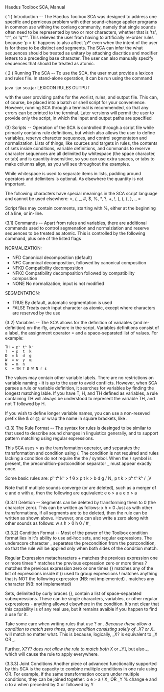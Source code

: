 Haedus Toolbox SCA, Manual

( 1 ) Introduction --
The Haedus Toolbox SCA was designed to address one specific and pernicous problem with other sound-change applier programs in common use withing the conlang community, namely that single sounds often need to be represented by two or mor characters, whether that is 'ts', 'tʰ', or 'qʷʰ'. This relieves the user from having to artificially re-order rules because 'p > b' happens to also affect 'pʰ' even when the intent of the user is for these to be distinct and segments.
The SCA can infer the what sequences should be treated as unitary by attaching diacritics and modifier letters to a preceding base character. The user can also manually specify sequences that should be treated as atomic. 

( 2 ) Running The SCA --
To use the SCA, the user must provide a lexicon and rules file. In stand-alone operation, it can be run using the command

java -jar sca.jar LEXICON RULES OUTPUT

with the user providing paths for the worlist, rules, and output file. This can, of course, be placed into a batch or shell script for your convenience. However, running SCA through a terminal is recommended, so that any errors can be printed to the terminal. Later versions will permit the user to provide only the script, in which the input and output paths are specified

(3) Scripts --
Operation of the SCA is controlled through a script file while primarily contains rule definitions, but which also allows the user to define variables, reserve character sequences, and control segmentaton and normalization. Lists of things, like sources and targets in rules, the contents of sets inside conditions, variable definitions, and commands to reserve character sequences are all delimited by whitespace (the space character, or tab) and is quantity-insensitive, so you can use extra spaces, or tabs to make columns align, as you will see throughout the examples.

While whitespace is used to separate items in lists, padding around operators and delimiters is optional. As elsewhere the quantity is not important.

The following characters have special meanings in the SCA script language and cannot be used elsewhere: >, /, _, #, $, %, *, ?, +, !, (, ), {, }, ., =

Script files may contain comments, starting with %, either at the beginning of a line, or in-line.

(3.1) Commands --
Apart from rules and variables, there are additional commands used to control segmenation and normalziation and reserve sequences to be treated as atomic. This is controlled by the following command, plus one of the listed flags

NORMALIZATION:
* NFD  Canonical decomposition (default)
* NFC  Canonical decomposition, followed by canonical composition
* NFKD Compatibility decomposition
* NFKC Compatibility decomposition followed by compatibility composition
* NONE No normalization; input is not modified

SEGMENTATION:
* TRUE  By default, automatic segmentation is used
* FALSE Treats each input character as atomic, except where characters are reserved by the use

(3.2) Variables --
The SCA allows for the definition of variables (and re-definition) on-the-fly, anywhere in the script. Variables definitions consist of a label, the assignment operator = and a space-separated list of values. For example:

	TH = pʰ tʰ kʰ
	T  = p  t  k
	D  = b  d  g
	W  = w  y  ɰ
	N  = m  n
	C  = TH T D W N r s

The values may contain other variable labels. There are no restrictions on variable naming - it is up to the user to avoid conflicts. However, when SCA parses a rule or variable definition, it searches for variables by finding the longest matching lable. If you have T, H, and TH defined as variables, a rule containing TH will always be understood to represent the variable TH, and not T followed by H.

If you wish to define longer variable names, you can use a non-reseved prefix like & or @, or wrap the name in square brackets, like .

(3.3) The Rule Format --
The syntax for rules is desinged to be similar to that used to describe sound changes in linguistics generally, and to support pattern matching using regular expressions.

This SCA uses > as the transformation operator, and separates the transformation and condition using /. The condition is not required and rules lacking a condition do not require the the / symbol. When the / symbol is present, the precondition-postcondition separator _ must appear exactly once.

Some basic rules are:
	pʰ tʰ kʰ > f  θ  x
	p  t  k  > b  d  g  / N_
	p  t  k  > pʰ tʰ kʰ / _V

Note that if mutliple sounds converge (or are deleted), such as a merger of e and o with a, then the following are equivalent:
	e o > a a
	e o > a

(3.3.1) Deletion --
Segments can be deleted by transforming them to 0 (the character zero). This can be written as follows:
	x h > 0
Just as with other transformations, if all segments are to be deleted, then the rule can  be written as shown above. However, one can also write a zero along with other sounds as follows:
	w s h > 0 h 0 / #_

(3.3.2) Condition Format --
Most of the power of the Toolbox condition format lies in it's ability to use ad-hoc sets, and regular expressions. The underscore character _ separates the precondition from the postcondition, so that the rule will be applied only when both sides of the condition match.

Regular Expression metacharacters
	+  matches the previous expression one or more times
	*  matches the previous expression zero or more times
	?  matches the previous expression zero or one times
	{} matches any of the list of expressions inside it
	() used to group expressions
	!  matches anything that is NOT the following expression (NB: not implemented)
	.  matches any character (NB: not implemented)

Sets, delimited by curly braces {}, contain a list of space-separated subexpressions. These can be single characters, variables, or other regular expressions - anything allowed elsewhere in the condition. It's not clear that this capability is of any real use, but it remains avaible if you happen to find a use for it.

Take some care when writing rules that use ? or *. Because these allow a condition to match zero times, any condition consisting solely of _X? or X*_ will match no matter what. This is because, logically, _X? is equivalent to _X OR _.

Further, X?_Y? does not allow the rule to match both X_ or _Y], but also _, which will cause the rule to apply everywhere.

(3.3.3) Joint Conditions
Another piece of advanced functionality supported by this SCA is the capacity to combine mulitple conditions in one rule using OR. For example, if the same transformation occurs under multiple conditions, they can be joined together:
	o e > a / X_ OR _Y % change e and o to a when preceded by X or followed by Y
